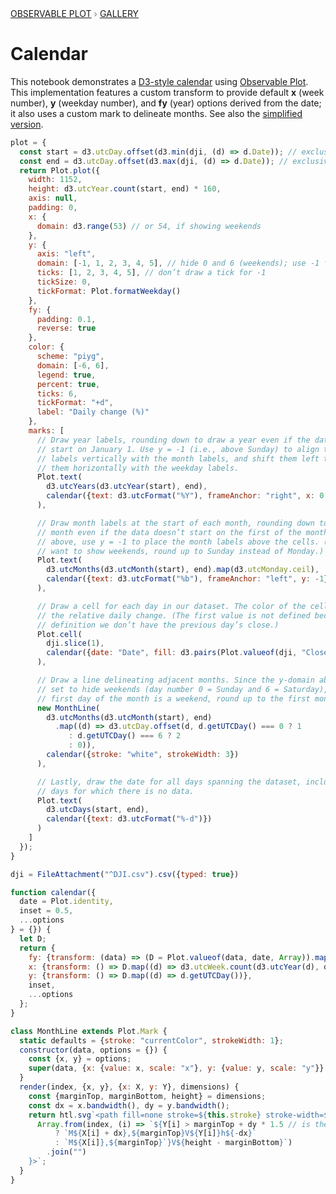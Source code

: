 <div style="color: grey; font: 13px/25.5px var(--sans-serif); text-transform: uppercase;"><h1 style="display: none;">Plot: Calendar</h1><a href="/plot">Observable Plot</a> › <a href="/@observablehq/plot-gallery">Gallery</a></div>

# Calendar

This notebook demonstrates a [D3-style calendar](https://observablehq.com/@d3/calendar/2) using [Observable Plot](/@observablehq/plot). This implementation features a custom transform to provide default **x** (week number), **y** (weekday number), and **fy** (year) options derived from the date; it also uses a custom mark to delineate months. See also the [simplified version](/@observablehq/plot-simplified-calendar).

```js echo
plot = {
  const start = d3.utcDay.offset(d3.min(dji, (d) => d.Date)); // exclusive
  const end = d3.utcDay.offset(d3.max(dji, (d) => d.Date)); // exclusive
  return Plot.plot({
    width: 1152,
    height: d3.utcYear.count(start, end) * 160,
    axis: null,
    padding: 0,
    x: {
      domain: d3.range(53) // or 54, if showing weekends
    },
    y: {
      axis: "left",
      domain: [-1, 1, 2, 3, 4, 5], // hide 0 and 6 (weekends); use -1 for labels
      ticks: [1, 2, 3, 4, 5], // don’t draw a tick for -1
      tickSize: 0,
      tickFormat: Plot.formatWeekday()
    },
    fy: {
      padding: 0.1,
      reverse: true
    },
    color: {
      scheme: "piyg",
      domain: [-6, 6],
      legend: true,
      percent: true,
      ticks: 6,
      tickFormat: "+d",
      label: "Daily change (%)"
    },
    marks: [
      // Draw year labels, rounding down to draw a year even if the data doesn’t
      // start on January 1. Use y = -1 (i.e., above Sunday) to align the year
      // labels vertically with the month labels, and shift them left to align
      // them horizontally with the weekday labels.
      Plot.text(
        d3.utcYears(d3.utcYear(start), end),
        calendar({text: d3.utcFormat("%Y"), frameAnchor: "right", x: 0, y: -1, dx: -20})
      ),

      // Draw month labels at the start of each month, rounding down to draw a
      // month even if the data doesn’t start on the first of the month. As
      // above, use y = -1 to place the month labels above the cells. (If you
      // want to show weekends, round up to Sunday instead of Monday.)
      Plot.text(
        d3.utcMonths(d3.utcMonth(start), end).map(d3.utcMonday.ceil),
        calendar({text: d3.utcFormat("%b"), frameAnchor: "left", y: -1})
      ),

      // Draw a cell for each day in our dataset. The color of the cell encodes
      // the relative daily change. (The first value is not defined because by
      // definition we don’t have the previous day’s close.)
      Plot.cell(
        dji.slice(1),
        calendar({date: "Date", fill: d3.pairs(Plot.valueof(dji, "Close"), (a, b) => (b - a) / a)})
      ),

      // Draw a line delineating adjacent months. Since the y-domain above is
      // set to hide weekends (day number 0 = Sunday and 6 = Saturday), if the
      // first day of the month is a weekend, round up to the first monday.
      new MonthLine(
        d3.utcMonths(d3.utcMonth(start), end)
          .map((d) => d3.utcDay.offset(d, d.getUTCDay() === 0 ? 1
             : d.getUTCDay() === 6 ? 2
             : 0)),
        calendar({stroke: "white", strokeWidth: 3}) 
      ),

      // Lastly, draw the date for all days spanning the dataset, including
      // days for which there is no data.
      Plot.text(
        d3.utcDays(start, end),
        calendar({text: d3.utcFormat("%-d")})
      )
    ]
  });
}
```

```js echo
dji = FileAttachment("^DJI.csv").csv({typed: true})
```

```js echo
function calendar({
  date = Plot.identity,
  inset = 0.5,
  ...options
} = {}) {
  let D;
  return {
    fy: {transform: (data) => (D = Plot.valueof(data, date, Array)).map((d) => d.getUTCFullYear())},
    x: {transform: () => D.map((d) => d3.utcWeek.count(d3.utcYear(d), d))},
    y: {transform: () => D.map((d) => d.getUTCDay())},
    inset,
    ...options
  };
}
```

```js echo
class MonthLine extends Plot.Mark {
  static defaults = {stroke: "currentColor", strokeWidth: 1};
  constructor(data, options = {}) {
    const {x, y} = options;
    super(data, {x: {value: x, scale: "x"}, y: {value: y, scale: "y"}}, options, MonthLine.defaults);
  }
  render(index, {x, y}, {x: X, y: Y}, dimensions) {
    const {marginTop, marginBottom, height} = dimensions;
    const dx = x.bandwidth(), dy = y.bandwidth();
    return htl.svg`<path fill=none stroke=${this.stroke} stroke-width=${this.strokeWidth} d=${
      Array.from(index, (i) => `${Y[i] > marginTop + dy * 1.5 // is the first day a Monday?
          ? `M${X[i] + dx},${marginTop}V${Y[i]}h${-dx}` 
          : `M${X[i]},${marginTop}`}V${height - marginBottom}`)
        .join("")
    }>`;
  }
}
```
